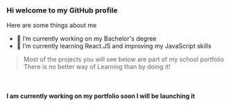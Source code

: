 ### Hi welcome to my GitHub profile

Here are some things about me

- 🔭 I’m currently working on my Bachelor's degree
- 🌱 I’m currently learning React.JS and improving my JavaScript skills

> Most of the projects you will see below are part of my school portfolio <br/>
> There is no better way of Learning than by doing it!

<br/>

#### **I am currently working on my portfolio soon I will be launching it**
